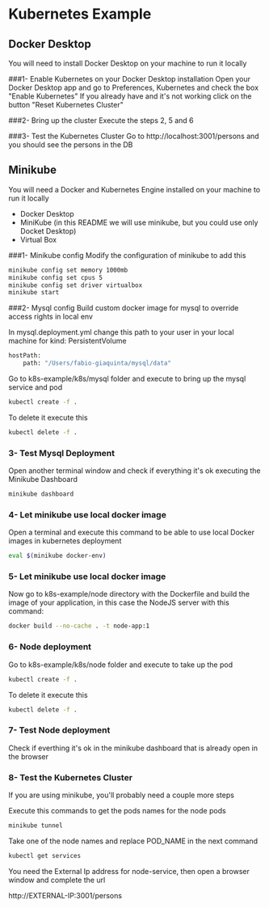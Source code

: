 # Kubernetes Example

## Docker Desktop
You will need to install Docker Desktop on your machine to run it locally

###1- Enable Kubernetes on your Docker Desktop installation
Open your Docker Desktop app and go to Preferences, Kubernetes and check the box "Enable Kubernetes"
If you already have and it's not working click on the button "Reset Kubernetes Cluster"

###2- Bring up the cluster
Execute the steps 2, 5 and 6

###3- Test the Kubernetes Cluster
Go to http://localhost:3001/persons and you should see the persons in the DB

## Minikube
You will need a Docker and Kubernetes Engine installed on your machine to run it locally
- Docker Desktop
- MiniKube (in this README we will use minikube, but you could use only Docket Desktop)
- Virtual Box

###1- Minikube config
Modify the configuration of minikube to add this

```sh
minikube config set memory 1000mb
minikube config set cpus 5
minikube config set driver virtualbox
minikube start
```

###2- Mysql config
Build custom docker image for mysql to override access rights in local env

In mysql.deployment.yml change this path to your user in your local machine for kind: PersistentVolume
```sh
hostPath:
    path: "/Users/fabio-giaquinta/mysql/data"
```
Go to k8s-example/k8s/mysql folder and execute to bring up the mysql service and pod

```sh
kubectl create -f . 
```

To delete it execute this
```sh
kubectl delete -f .
```

### 3- Test Mysql Deployment
Open another terminal window and check if everything it's ok executing the Minikube Dashboard

```sh
minikube dashboard
```

### 4- Let minikube use local docker image
Open a terminal and execute this command to be able to use local Docker images in kubernetes deployment

```sh
eval $(minikube docker-env)
```

### 5- Let minikube use local docker image
Now go to k8s-example/node directory with the Dockerfile and build the image of your application, in this case the NodeJS server with this command:

```sh
docker build --no-cache . -t node-app:1
```


### 6- Node deployment

Go to k8s-example/k8s/node folder and execute to take up the pod

```sh
kubectl create -f .
```

To delete it execute this
```sh
kubectl delete -f .
```

### 7- Test Node deployment
Check if everthing it's ok in the minikube dashboard that is already open in the browser

### 8- Test the Kubernetes Cluster

If you are using minikube, you'll probably need a couple more steps

Execute this commands to get the pods names for the node pods 

```sh
minikube tunnel
```

Take one of the node names and replace POD_NAME in the next command

```sh
kubectl get services
```
You need the External Ip address for node-service, then open a browser window and complete the url

http://EXTERNAL-IP:3001/persons